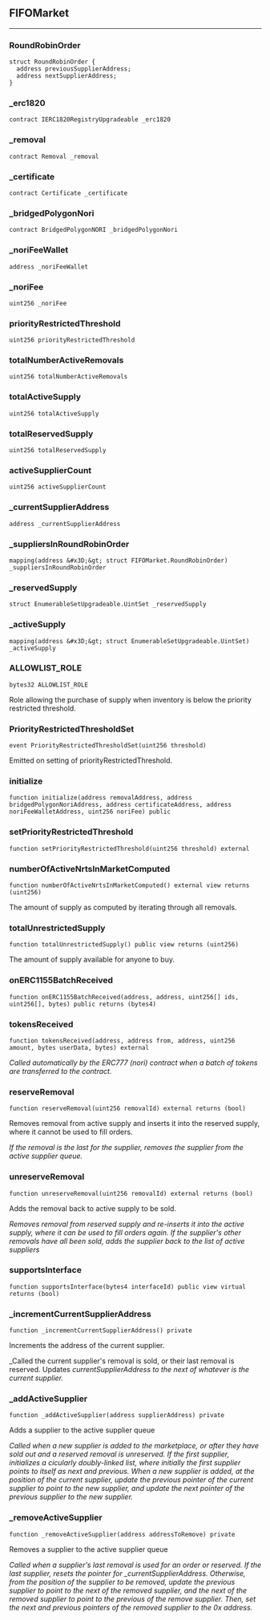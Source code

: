 ## FIFOMarket







---

### RoundRobinOrder







```solidity
struct RoundRobinOrder {
  address previousSupplierAddress;
  address nextSupplierAddress;
}
```

### _erc1820

```solidity
contract IERC1820RegistryUpgradeable _erc1820
```






### _removal

```solidity
contract Removal _removal
```






### _certificate

```solidity
contract Certificate _certificate
```






### _bridgedPolygonNori

```solidity
contract BridgedPolygonNORI _bridgedPolygonNori
```






### _noriFeeWallet

```solidity
address _noriFeeWallet
```






### _noriFee

```solidity
uint256 _noriFee
```






### priorityRestrictedThreshold

```solidity
uint256 priorityRestrictedThreshold
```






### totalNumberActiveRemovals

```solidity
uint256 totalNumberActiveRemovals
```






### totalActiveSupply

```solidity
uint256 totalActiveSupply
```






### totalReservedSupply

```solidity
uint256 totalReservedSupply
```






### activeSupplierCount

```solidity
uint256 activeSupplierCount
```






### _currentSupplierAddress

```solidity
address _currentSupplierAddress
```






### _suppliersInRoundRobinOrder

```solidity
mapping(address &#x3D;&gt; struct FIFOMarket.RoundRobinOrder) _suppliersInRoundRobinOrder
```






### _reservedSupply

```solidity
struct EnumerableSetUpgradeable.UintSet _reservedSupply
```






### _activeSupply

```solidity
mapping(address &#x3D;&gt; struct EnumerableSetUpgradeable.UintSet) _activeSupply
```






### ALLOWLIST_ROLE

```solidity
bytes32 ALLOWLIST_ROLE
```

Role allowing the purchase of supply when inventory is below the priority restricted threshold.




### PriorityRestrictedThresholdSet

```solidity
event PriorityRestrictedThresholdSet(uint256 threshold)
```

Emitted on setting of priorityRestrictedThreshold.




### initialize

```solidity
function initialize(address removalAddress, address bridgedPolygonNoriAddress, address certificateAddress, address noriFeeWalletAddress, uint256 noriFee) public
```






### setPriorityRestrictedThreshold

```solidity
function setPriorityRestrictedThreshold(uint256 threshold) external
```






### numberOfActiveNrtsInMarketComputed

```solidity
function numberOfActiveNrtsInMarketComputed() external view returns (uint256)
```

The amount of supply as computed by iterating through all removals.




### totalUnrestrictedSupply

```solidity
function totalUnrestrictedSupply() public view returns (uint256)
```

The amount of supply available for anyone to buy.




### onERC1155BatchReceived

```solidity
function onERC1155BatchReceived(address, address, uint256[] ids, uint256[], bytes) public returns (bytes4)
```






### tokensReceived

```solidity
function tokensReceived(address, address from, address, uint256 amount, bytes userData, bytes) external
```



_Called automatically by the ERC777 (nori) contract when a batch of tokens are transferred to the contract._



### reserveRemoval

```solidity
function reserveRemoval(uint256 removalId) external returns (bool)
```

Removes removal from active supply and inserts it into the reserved supply, where it cannot be used to
fill orders.

_If the removal is the last for the supplier, removes the supplier from the active supplier queue._



### unreserveRemoval

```solidity
function unreserveRemoval(uint256 removalId) external returns (bool)
```

Adds the removal back to active supply to be sold.

_Removes removal from reserved supply and re-inserts it into the active supply, where it can be used to
fill orders again. If the supplier&#x27;s other removals have all been sold, adds the supplier back to the
list of active suppliers_



### supportsInterface

```solidity
function supportsInterface(bytes4 interfaceId) public view virtual returns (bool)
```






### _incrementCurrentSupplierAddress

```solidity
function _incrementCurrentSupplierAddress() private
```

Increments the address of the current supplier.

_Called the current supplier&#x27;s removal is sold, or their last removal is reserved.
Updates _currentSupplierAddress to the next of whatever is the current supplier._



### _addActiveSupplier

```solidity
function _addActiveSupplier(address supplierAddress) private
```

Adds a supplier to the active supplier queue

_Called when a new supplier is added to the marketplace, or after they have sold out and a reserved removal is
unreserved. If the first supplier, initializes a cicularly doubly-linked list, where initially the first supplier
points to itself as next and previous. When a new supplier is added, at the position of the current supplier,
update the previous pointer of the current supplier to point to the new supplier, and update the next pointer of
the previous supplier to the new supplier._



### _removeActiveSupplier

```solidity
function _removeActiveSupplier(address addressToRemove) private
```

Removes a supplier to the active supplier queue

_Called when a supplier&#x27;s last removal is used for an order or reserved. If the last supplier,
resets the pointer for \_currentSupplierAddress. Otherwise, from the position of the supplier to be
removed, update the previous supplier to point to the next of the removed supplier, and the next of
the removed supplier to point to the previous of the remove supplier. Then, set the next and previous
pointers of the removed supplier to the 0x address._





